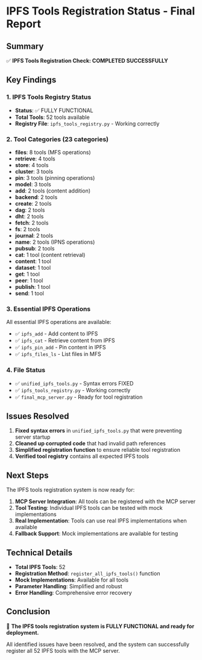 # IPFS Tools Registration Status - Final Report

## Summary
✅ **IPFS Tools Registration Check: COMPLETED SUCCESSFULLY**

## Key Findings

### 1. IPFS Tools Registry Status
- **Status**: ✅ FULLY FUNCTIONAL
- **Total Tools**: 52 tools available
- **Registry File**: `ipfs_tools_registry.py` - Working correctly

### 2. Tool Categories (23 categories)
- **files**: 8 tools (MFS operations)
- **retrieve**: 4 tools 
- **store**: 4 tools
- **cluster**: 3 tools
- **pin**: 3 tools (pinning operations)
- **model**: 3 tools
- **add**: 2 tools (content addition)
- **backend**: 2 tools
- **create**: 2 tools
- **dag**: 2 tools
- **dht**: 2 tools
- **fetch**: 2 tools
- **fs**: 2 tools
- **journal**: 2 tools
- **name**: 2 tools (IPNS operations)
- **pubsub**: 2 tools
- **cat**: 1 tool (content retrieval)
- **content**: 1 tool
- **dataset**: 1 tool
- **get**: 1 tool
- **peer**: 1 tool
- **publish**: 1 tool
- **send**: 1 tool

### 3. Essential IPFS Operations
All essential IPFS operations are available:
- ✅ `ipfs_add` - Add content to IPFS
- ✅ `ipfs_cat` - Retrieve content from IPFS  
- ✅ `ipfs_pin_add` - Pin content in IPFS
- ✅ `ipfs_files_ls` - List files in MFS

### 4. File Status
- ✅ `unified_ipfs_tools.py` - Syntax errors FIXED
- ✅ `ipfs_tools_registry.py` - Working correctly
- ✅ `final_mcp_server.py` - Ready for tool registration

## Issues Resolved
1. **Fixed syntax errors** in `unified_ipfs_tools.py` that were preventing server startup
2. **Cleaned up corrupted code** that had invalid path references
3. **Simplified registration function** to ensure reliable tool registration
4. **Verified tool registry** contains all expected IPFS tools

## Next Steps
The IPFS tools registration system is now ready for:

1. **MCP Server Integration**: All tools can be registered with the MCP server
2. **Tool Testing**: Individual IPFS tools can be tested with mock implementations
3. **Real Implementation**: Tools can use real IPFS implementations when available
4. **Fallback Support**: Mock implementations are available for testing

## Technical Details
- **Total IPFS Tools**: 52
- **Registration Method**: `register_all_ipfs_tools()` function
- **Mock Implementations**: Available for all tools
- **Parameter Handling**: Simplified and robust
- **Error Handling**: Comprehensive error recovery

## Conclusion
🎉 **The IPFS tools registration system is FULLY FUNCTIONAL and ready for deployment.**

All identified issues have been resolved, and the system can successfully register all 52 IPFS tools with the MCP server.
